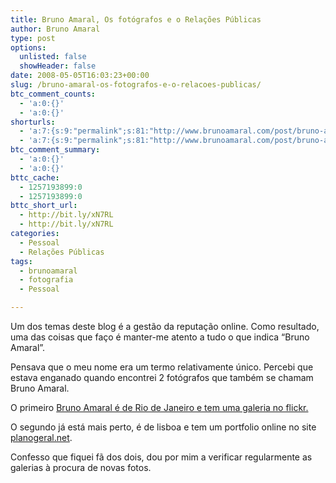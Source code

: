 ```yaml
---
title: Bruno Amaral, Os fotógrafos e o Relações Públicas
author: Bruno Amaral
type: post
options:
  unlisted: false
  showHeader: false
date: 2008-05-05T16:03:23+00:00
slug: /bruno-amaral-os-fotografos-e-o-relacoes-publicas/
btc_comment_counts:
  - 'a:0:{}'
  - 'a:0:{}'
shorturls:
  - 'a:7:{s:9:"permalink";s:81:"http://www.brunoamaral.com/post/bruno-amaral-os-fotografos-e-o-relacoes-publicas/";s:7:"tinyurl";s:25:"http://tinyurl.com/cgjgzd";s:4:"isgd";s:17:"http://is.gd/pMyt";s:5:"bitly";s:19:"http://bit.ly/BRffX";s:5:"snipr";s:22:"http://snipr.com/ewhzn";s:5:"snurl";s:22:"http://snurl.com/ewhzn";s:7:"snipurl";s:24:"http://snipurl.com/ewhzn";}'
  - 'a:7:{s:9:"permalink";s:81:"http://www.brunoamaral.com/post/bruno-amaral-os-fotografos-e-o-relacoes-publicas/";s:7:"tinyurl";s:25:"http://tinyurl.com/cgjgzd";s:4:"isgd";s:17:"http://is.gd/pMyt";s:5:"bitly";s:19:"http://bit.ly/BRffX";s:5:"snipr";s:22:"http://snipr.com/ewhzn";s:5:"snurl";s:22:"http://snurl.com/ewhzn";s:7:"snipurl";s:24:"http://snipurl.com/ewhzn";}'
btc_comment_summary:
  - 'a:0:{}'
  - 'a:0:{}'
bttc_cache:
  - 1257193899:0
  - 1257193899:0
bttc_short_url:
  - http://bit.ly/xN7RL
  - http://bit.ly/xN7RL
categories:
  - Pessoal
  - Relações Públicas
tags:
  - brunoamaral
  - fotografia
  - Pessoal

---
```

Um dos temas deste blog é a gestão da reputação online. Como resultado, uma das coisas que faço é manter-me atento a tudo o que indica &#8220;Bruno Amaral&#8221;.

Pensava que o meu nome era um termo relativamente único. Percebi que estava enganado quando encontrei 2 fotógrafos que também se chamam Bruno Amaral.

O primeiro [Bruno Amaral é de Rio de Janeiro e tem uma galeria no flickr.][1]



O segundo já está mais perto, é de lisboa e tem um portfolio online no site [planogeral.net][2].

Confesso que fiquei fã dos dois, dou por mim a verificar regularmente as galerias à procura de novas fotos.

 [1]: http://flickr.com/photos/k_rio_k/
 [2]: http://www.planogeral.net